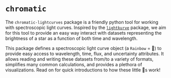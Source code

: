 # `chromatic`

The `chromatic-lightcurves` package is a friendly python tool for working with spectroscopic light curves. Inspired by the [`lightkurve`](https://docs.lightkurve.org/) package, we aim for this tool to provide an easy way interact with datasets representing the brightness of a star as a function of both time and wavelength.

This package defines a spectroscopic light curve object (a `Rainbow` = 🌈) to provide easy access to wavelength, time, flux, and uncertainty attributes. It allows reading and writing these datasets from/to a variety of formats, simplifies many common calculations, and provides a plethora of visualizations. Read on for quick introductions to how these little 🌈s work!
